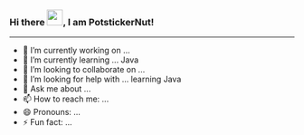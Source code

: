### Hi there <img src="https://raw.githubusercontent.com/MartinHeinz/MartinHeinz/master/wave.gif" width="28px">, I am PotstickerNut!

---

- 🔭 I’m currently working on ...
- 🌱 I’m currently learning ... Java
- 👯 I’m looking to collaborate on ...
- 🤔 I’m looking for help with ... learning Java
- 💬 Ask me about ...
- 📫 How to reach me: ...
- 😄 Pronouns: ...
- ⚡ Fun fact: ...
